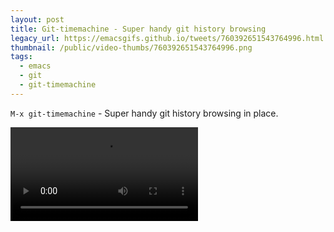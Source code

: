 ```yaml
---
layout: post
title: Git-timemachine - Super handy git history browsing
legacy_url: https://emacsgifs.github.io/tweets/760392651543764996.html
thumbnail: /public/video-thumbs/760392651543764996.png
tags:
  - emacs
  - git
  - git-timemachine
---
```


`M-x git-timemachine` - Super handy git history browsing in place.

<video controls autoplay loop>
  <source src="/public/videos/760392651543764996.mp4" type="video/mp4">
    Sorry your browser does not support the video tag, maybe time to upgrade?
</video>

